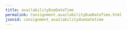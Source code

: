 ```yaml
---
title: availabilityDueDateTime
permalink: Consignment.availabilityDueDateTime.html
jsonid: consignment_availabilityduedatetime
---
```

